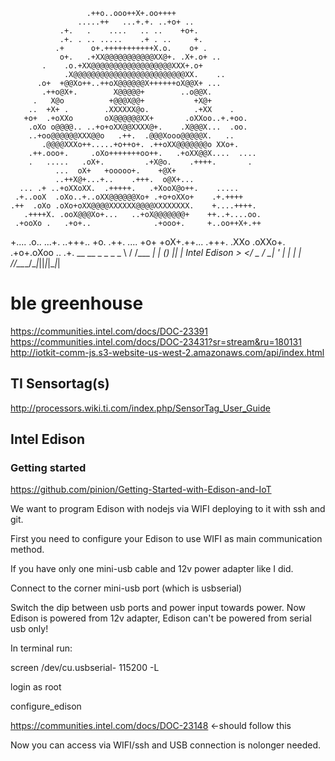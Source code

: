 
                     .++o..ooo++X+.oo++++
                   .....++   ...+.+. ..+o+ ..
               .+.   .    ....   .. ..    +o+.
               .+. . .. .....    .+ . ..     +.
              .+      o+.+++++++++++X.o.    o+ .
               o+.   .+XX@@@@@@@@@@@XX@+. .X+.o+ ..
           .    .o.+XX@@@@@@@@@@@@@@@@@@XXX+.o+
                .X@@@@@@@@@@@@@@@@@@@@@@@@@XX.    ..
          .o+  +@@Xo++..++oX@@@@@@X++++++oX@@X+ ...
           .++o@X+.        X@@@@@+        ..o@@X.
         .   X@o          +@@@X@@+           +X@+
        ..  +X+ .        .XXXXXX@o.          .+XX    .
       +o+  .+oXXo       oX@@@@@@XX+       .oXXoo..+.+oo.
        .oXo o@@@@.. ..+o+oXX@@XXXX@+.    .X@@@X...  .oo.
        ..+oo@@@@@@XXX@@o   .++.  .@@@Xooo@@@@@X.   ..
           .@@@@XXXo++.....+o++o+. .++oXX@@@@@@@o XXo+.
        .++.ooo+.     .oXo+++++++oo++.   .+oXX@@X....  ....
        .   .....   .oX+.         .+X@o.    .++++.       .
              ...  oX+   +ooooo+.    +@X+
              ..++X@+...+..    .+++.  o@X+...
      ... .+ ..+oXXoXX.  .+++++.   .+XooX@o++.    .....
     .+..ooX  .oXo..+..oXX@@@@@@Xo+ .+o+oXXo+    .+.++++
    .++  .oXo .oXo+oXX@@@@XXXXXX@@@@XXXXXXXX.    +....++++.
       .++++X. .ooX@@@Xo+...   ..+oX@@@@@@@+    ++..+....oo.
     .+ooXo .   .+o+..              .+ooo+.     +..oo++X+.++
   +.... .o..                                  ...+. ..+++..
  +o.    .++.                                   ....     +o+
  +oX+.++...                                      .+++. .XXo
   .oXXo+.                                         .+o+.oXoo
     ..                                                 .+.
                 __  __        _    _ _   _
                 \ \/ /___  __| |_ (_) |_| |  Intel Edison
                  >  </ _ \/ _| ' \| |  _| |
                 /_/\_\___/\__|_||_|_|\__|_|
                 
# ble greenhouse
https://communities.intel.com/docs/DOC-23391
https://communities.intel.com/docs/DOC-23431?sr=stream&ru=180131
http://iotkit-comm-js.s3-website-us-west-2.amazonaws.com/api/index.html

## TI Sensortag(s)
http://processors.wiki.ti.com/index.php/SensorTag_User_Guide

## Intel Edison

### Getting started

https://github.com/pinion/Getting-Started-with-Edison-and-IoT

We want to program Edison with nodejs via WIFI deploying
to it with ssh and git.

First you need to configure your Edison to use WIFI as main
communication method.

If you have only one mini-usb cable and 12v power adapter like I did. 

Connect to the corner mini-usb port (which is usbserial)

Switch the dip between usb ports and power input towards power. Now Edison is powered from 12v adapter, Edison can't be powered from serial usb only!

In terminal run:

screen /dev/cu.usbserial-<tab> 115200 -L

login as root

configure_edison

https://communities.intel.com/docs/DOC-23148 <-should follow this

Now you can access via WIFI/ssh and USB connection is nolonger needed.


